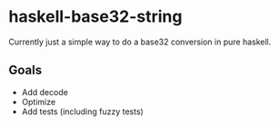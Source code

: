 # haskell-base32-string

Currently just a simple way to do a base32 conversion in pure haskell.

Goals
-----
- Add decode
- Optimize
- Add tests (including fuzzy tests)
